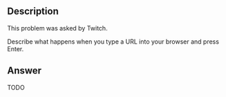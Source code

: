 ## Description

This problem was asked by Twitch.

Describe what happens when you type a URL into your browser and press Enter.

## Answer

TODO